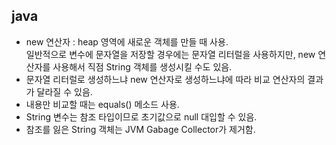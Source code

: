 ## java
- new 연산자 : heap 영역에 새로운 객체를 만들 때 사용. 
<br>일반적으로 변수에 문자열을 저장할 경우에는 문자열 리터럴을 사용하지만, new 연산자를 사용해서 직점 String 객체를 생성시킬 수도 있음.
- 문자열 리터럴로 생성하느냐 new 연산자로 생성하느냐에 따라 비교 연산자의 결과가 달라질 수 있음.
- 내용만 비교할 때는 equals() 메소드 사용.
- String 변수는 참조 타입이므로 초기값으로 null 대입할 수 있음.
- 참조를 잃은 String 객체는 JVM Gabage Collector가 제거함.
